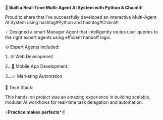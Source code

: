 🚀 **Built a Real-Time Multi-Agent AI System with Python & Chainlit!**

Proud to share that I’ve successfully developed an interactive Multi-Agent AI System using hashtag#Python and hashtag#Chainlit!

💡 Designed a smart Manager Agent that intelligently routes user queries to the right expert agents using efficient handoff logic.

⚙️ Expert Agents Included:

1...🌐 Web Development

2...📱 Mobile App Development.

3...📈 Marketing Automation

🔗 Tech Stack:

This hands-on project was an amazing experience in building scalable, modular AI workflows for real-time task delegation and automation.

⚡**Practice makes perfects***✌

